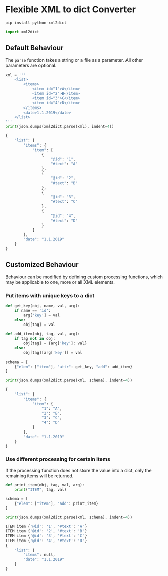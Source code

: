 # Flexible XML to dict Converter

```bash
pip install python-xml2dict
```

```python
import xml2dict
```

## Default Behaviour

The `parse` function takes a string or a file as a parameter. All other
parameters are optional.

```python
xml = '''
    <list>
        <items>
            <item id="1">A</item>
            <item id="2">B</item>
            <item id="3">C</item>
            <item id="4">D</item>
        </items>
        <date>1.1.2019</date>
    </list>
'''
print(json.dumps(xml2dict.parse(xml), indent=4))
```

```python
{
    "list": {
        "items": {
            "item": [
                {
                    "@id": "1",
                    "#text": "A"
                },
                {
                    "@id": "2",
                    "#text": "B"
                },
                {
                    "@id": "3",
                    "#text": "C"
                },
                {
                    "@id": "4",
                    "#text": "D"
                }
            ]
        },
        "date": "1.1.2019"
    }
}
```

## Customized Behaviour

Behaviour can be modified by defining custom processing functions, which may be
applicable to one, more or all XML elements.

### Put items with unique keys to a dict

```python
def get_key(obj, name, val, arg):
    if name == 'id':
        arg['key'] = val
    else:
        obj[tag] = val

def add_item(obj, tag, val, arg):
    if tag not in obj:
        obj[tag] = {arg['key']: val}
    else:
        obj[tag][arg['key']] = val

schema = [
    {"elem": ["item"], "attr": get_key, "add": add_item}
]

print(json.dumps(xml2dict.parse(xml, schema), indent=4))
```

```python
{
    "list": {
        "items": {
            "item": {
                "1": "A",
                "2": "B",
                "3": "C",
                "4": "D"
            }
        },
        "date": "1.1.2019"
    }
}
```

### Use different processing for certain items

If the processing function does not store the value into a dict, only the
remaining items will be returned.

```python
def print_item(obj, tag, val, arg):
    print("ITEM", tag, val)

schema = [
    {"elem": ["item"], "add": print_item}
]

print(json.dumps(xml2dict.parse(xml, schema), indent=4))
```

```python
ITEM item {'@id': '1', '#text': 'A'}
ITEM item {'@id': '2', '#text': 'B'}
ITEM item {'@id': '3', '#text': 'C'}
ITEM item {'@id': '4', '#text': 'D'}
{
    "list": {
        "items": null,
        "date": "1.1.2019"
    }
}
```
